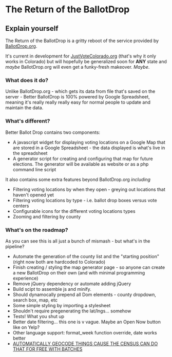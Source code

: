 # The Return of the BallotDrop

## Explain yourself

The Return of the BallotDrop is a gritty reboot of the service provided by [BallotDrop.org](http://ballotdrop.org/).

It's current in development for [JustVoteColorado.org](http://justvotecolorado.org) (that's why it only works in Colorado) but will hopefully be generalized soon for **ANY** state and *maybe* BallotDrop.org will even get a funky-fresh makeover. *Maybe*.

### What does it do?

Unlike BallotDrop.org - which gets its data from file that's saved on the server - Better BallotDrop is 100% powered by Google Spreadsheet, meaning it's really really really easy for normal people to update and maintain the data.

### What's different?

Better Ballot Drop contains two components:

 * A javascript widget for displaying voting locations on a Google Map that are stored in a Google Spreadsheet - the data displayed is what's live in the spreadsheet
 * A generator script for creating and configuring that map for future elections. The generator will be available as website or as a php command line script

It also contains some extra features beyond BallotDrop.org *including*

 * Filtering voting locations by when they open - greying out locations that haven't opened yet
 * Filtering voting locations by type - i.e. ballot drop boxes versus vote centers
 * Configurable icons for the different voting locations types
 * Zooming and filtering by county

### What's on the roadmap?

As you can see this is all just a bunch of mismash - but what's in the pipeline?

 * Automate the generation of the county list and the "starting position" (right now both are hardcoded to Colorado)
 * Finish creating / styling the map generator page - so anyone can create a new BallotDrop on their own (and with minimal programming experience)
 * Remove jQuery dependency or automate adding jQuery
 * Build scipt to assemble js and minify.
 * Should dynamocally prepend all Dom elements - county dropdown, search box, map, etc
 * Some simple styling by importing a stylesheet
 * Shouldn't require pregenerating the lat/lngs... somehow
 * Tests! What you shut up
 * Better date filtering... this one is v vague. Maybe an Open Now button like on Yelp?
 * Other language support: format_week function override, date works better
 * [AUTOMATICALLY GEOCODE THINGS CAUSE THE CENSUS CAN DO THAT FOR FREE WITH BATCHES](http://geocoding.geo.census.gov/geocoder/Geocoding_Services_API.pdf)
